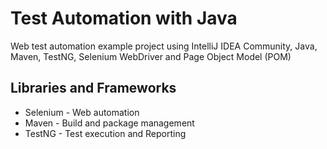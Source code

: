 # Test Automation with Java
Web test automation example project using IntelliJ IDEA Community, Java, Maven, TestNG, Selenium WebDriver and Page Object Model (POM)

## Libraries and Frameworks
* Selenium - Web automation
* Maven - Build and package management
* TestNG - Test execution and Reporting



